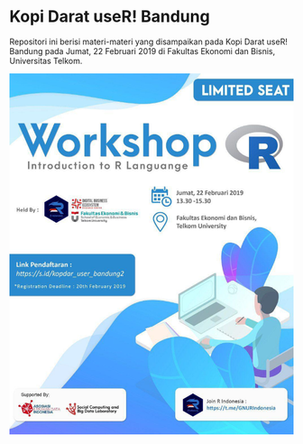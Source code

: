 # Kopi Darat useR! Bandung

Repositori ini berisi materi-materi yang disampaikan pada Kopi Darat useR! Bandung pada Jumat, 22 Februari 2019 di Fakultas Ekonomi dan Bisnis, Universitas Telkom.

![kopdar_user_bandung2](kopdar_user_bandung2.jpg)
